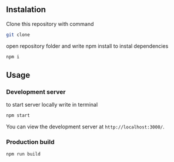 ## Instalation

Clone this repository with command

```bash
git clone
```

open repository folder and write npm install to instal dependencies

```bash
npm i
```

## Usage

### Development server
to start server locally write in terminal

```bash
npm start
```

You can view the development server at `http://localhost:3000/`.

### Production build

```bash
npm run build
```
